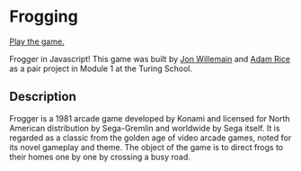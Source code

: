 # Frogging

[Play the game.](https://jonwille.github.io/Frogger/)

Frogger in Javascript! This game was built by [Jon Willemain](https://github.com/jonwille) and [Adam Rice](https://github.com/adam-rice) as a pair project in Module 1 at the Turing School.

## Description

Frogger is a 1981 arcade game developed by Konami and licensed for North American distribution by Sega-Gremlin and worldwide by Sega itself. It is regarded as a classic from the golden age of video arcade games, noted for its novel gameplay and theme. The object of the game is to direct frogs to their homes one by one by crossing a busy road.

